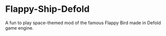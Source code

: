 # Flappy-Ship-Defold
A fun to play space-themed mod of the famous Flappy Bird made in Defold game engine.

